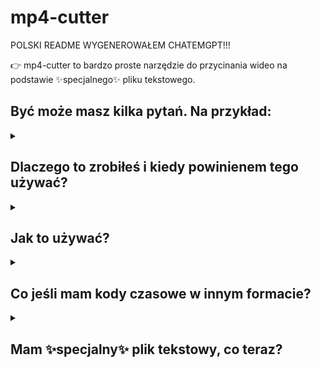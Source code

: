 # mp4-cutter

POLSKI README WYGENEROWAŁEM CHATEMGPT!!!

👉 mp4-cutter to bardzo proste narzędzie do przycinania wideo na podstawie ✨specjalnego✨ pliku tekstowego.

<h2>Być może masz kilka pytań. Na przykład:</h2>
<details>
  <summary><h2>Dlaczego to zrobiłeś i kiedy powinienem tego używać?</h2></summary>
  <strong>Zrobiłem to, ponieważ wolę nagrywać długie filmy i dodawać kody czasowe później</strong>. Jeśli pracujesz nad długim wideo, możesz automatycznie przyciąć wszystkie fragmenty na osobne, małe filmy, a następnie <strong>możesz chcieć zrobić krótkie filmy z długich fragmentów wideo</strong>, to narzędzie jest dla Ciebie! To narzędzie pomoże Ci podzielić długi film na mniejsze części.
</details>
<details>
  <summary><h2>Jak to używać?</h2></summary>
  Przede wszystkim <strong>musisz mieć zainstalowane i skonfigurowane <img src="https://img.icons8.com/?size=100&id=32418&format=png&color=000000" width="24" alt="ffmpeg icon"/><u>ffmpeg</u> oraz <img src="https://cdn.jsdelivr.net/gh/devicons/devicon@latest/icons/python/python-original.svg" width="24" alt="python icon"/><u>python</u> na swoim urządzeniu.</strong>. Następnie potrzebujesz specjalnego pliku tekstowego z kodami czasowymi wideo, który wskaże programowi, jak przycinać wideo. Przykładowa zawartość pliku <code>segments.txt</code>: <code>00:00 02:20 04:24 06:25 08:00</code>.  
  Oto kilka ważnych uwag dotyczących tego, aby Twój plik działał:
  <ul>
    <li>Segmenty muszą być w formacie <code>MM:SS</code> lub <code>HH:MM:SS</code> i oddzielone <b>spacjami</b>.</li>
    <li>Proszę napisać zero przed minutami i sekundami. Nie wiem, czy to ma znaczenie, ale lepiej dmuchać na zimne 😇</li>
    <li>Wszystkie segmenty muszą być w porządku rosnącym, więc nie możesz zapisać czegoś takiego jak: 00:20 04:20 3:20, ponieważ wideo nie może kończyć się przed rozpoczęciem.</li>
  </ul>
  🧐 Nie musisz ustalać końca wideo, ja się tym zająłem, więc jeśli film trwa 5 minut, a Twój ostatni segment jest na 4 minutach - zostanie on przycięty od 04:00 do 05:00
</details>
<details>
  <summary><h2>Co jeśli mam kody czasowe w innym formacie?</h2></summary>
  Załóżmy, że przygotowałeś kody czasowe do 6-minutowego wideo na youtube: <br>
  <pre>
00:00 intro
02:20 czym jest rekurencja
04:40 dlaczego powinienem tego używać
05:50 zakończenie</pre>
  Możesz wykonać następujące kroki, aby je przekonwertować:
  <ol>
    <li>Utwórz i otwórz pusty plik .txt</li>
    <li>Wklej swoje surowe kody czasowe</li>
    <li>Otwórz `format.py` z mojego repozytorium w tym samym folderze co plik .txt</li>
    <li>Pliki zostaną wyświetlone. Wybierz swój plik z kodami czasowymi używając numerów na klawiaturze.</li>
    <li>Gotowe! Powinno to dać Ci plik w formacie: "{ORIGINAL_FILE_NAME}-timecodesf.txt"</li>
  </ol>
</details>
<details>
  <summary><h2>Mam ✨specjalny✨ plik tekstowy, co teraz?</h2></summary>
  Teraz to najłatwiejsza część. Po prostu otwórz segment.py i znajdź swoje pliki na liście! FFMPEG powinien otworzyć się po wybraniu Twojego ✨specjalnego✨ pliku z kodami czasowymi.
</details>
